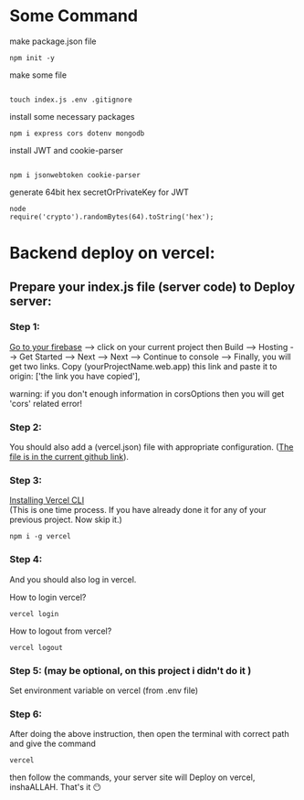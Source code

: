 # Some Command

make package.json file

```
npm init -y
```

make some file

```

touch index.js .env .gitignore
```

install some necessary packages

```
npm i express cors dotenv mongodb
```

install JWT and cookie-parser

```

npm i jsonwebtoken cookie-parser
```

generate 64bit hex secretOrPrivateKey for JWT

```
node
require('crypto').randomBytes(64).toString('hex');
```

# Backend deploy on vercel:

## Prepare your index.js file (server code) to Deploy server:

### Step 1:

[Go to your firebase](https://console.firebase.google.com/) --> click on your current project then Build --> Hosting --> Get Started --> Next --> Next --> Continue to console --> Finally, you will get two links. Copy (yourProjectName.web.app) this link and paste it to origin: ['the link you have copied'],

warning: if you don't enough information in corsOptions then you will get 'cors' related error!

### Step 2:

You should also add a (vercel.json) file with appropriate configuration.
([The file is in the current github link](https://github.com/Jame-boy/Milestone11_ConceptualSession1-2___soloSphere-server/blob/main/vercel.json)).

### Step 3:

[Installing Vercel CLI](https://vercel.com/docs/cli#installing-vercel-cli)  
(This is one time process. If you have already done it for any of your previous project. Now skip it.)

```
npm i -g vercel
```

### Step 4:

And you should also log in vercel.

How to login vercel?

```
vercel login
```

How to logout from vercel?

```
vercel logout
```

### Step 5: (may be optional, on this project i didn't do it )

Set environment variable on vercel (from .env file)

### Step 6:

After doing the above instruction, then open the terminal with correct path and give the command

```
vercel
```

then follow the commands, your server site will Deploy on vercel, inshaALLAH. That's it 😶
